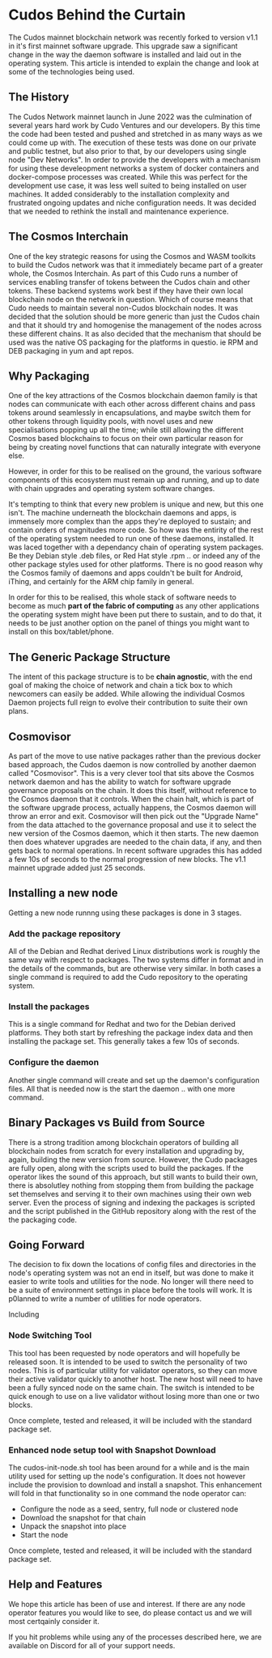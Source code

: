 # Cudos Behind the Curtain

The Cudos mainnet blockchain network was recently forked to version v1.1 in it's first mainnet software upgrade. This upgrade saw a significant change in the way the daemon software is installed and laid out in the operating system. This article is intended to explain the change and look at some of the technologies being used.

## The History

The Cudos Network mainnet launch in June 2022 was the culmination of several years hard work by Cudo Ventures and our developers. By this time the code had been tested and pushed and stretched in as many ways as we could come up with. The execution of these tests was done on our private and public testnet, but also prior to that, by our developers using single node "Dev Networks". In order to provide the developers with a mechanism for using these develeopment networks a system of docker containers and docker-compose processes was created. While this was perfect for the development use case, it was less well suited to being installed on user machines. It added considerably to the installation complexity and frustrated ongoing updates and niche configuration needs. It was decided that we needed to rethink the install and maintenance experience.

## The Cosmos Interchain

One of the key strategic reasons for using the Cosmos and WASM toolkits to build the Cudos network was that it immediately became part of a greater whole, the Cosmos Interchain. As part of this Cudo runs a number of services enabling transfer of tokens between the Cudos chain and other tokens. These backend systems work best if they have their own local blockchain node on the network in question. Which of course means that Cudo needs to maintain several non-Cudos blockchain nodes. It was decided that the solution should be more generic than just the Cudos chain and that it should try and homogenise the management of the nodes across these different chains. It as also decided that the mechanism that should be used was the native OS packaging for the platforms in questio. ie RPM and DEB packaging in yum and apt repos.

## Why Packaging

One of the key attractions of the Cosmos blockchain daemon family is that nodes can communicate with each other across different chains and pass tokens around seamlessly in encapsulations, and maybe switch them for other tokens through liquidity pools, with novel uses and new specialisations popping up all the time; while still allowing the different Cosmos based blockchains to focus on their own particular reason for being by creating novel functions that can naturally integrate with everyone else.

However, in order for this to be realised on the ground, the various software components of this ecosystem must remain up and running, and up to date with chain upgrades and operating system software changes.

It's tempting to think that every new problem is unique and new, but this one isn't. The machine underneath the blockchain daemons and apps, is immensely more complex than the apps they're deployed to sustain; and contain orders of magnitudes more code. So how was the entirity of the rest of the operating system needed to run one of these daemons, installed. It was laced together with a dependancy chain of operating system packages. Be they Debian style .deb files, or Red Hat style .rpm .. or indeed any of the other package styles used for other platforms. There is no good reason why the Cosmos family of daemons and apps couldn't be built for Android, iThing, and certainly for the ARM chip family in general.

In order for this to be realised, this whole stack of software needs to become as much **part of the fabric of computing** as any other applications the operating system might have been put there to sustain, and to do that, it needs to be just another option on the panel of things you might want to install on this box/tablet/phone.

## The Generic Package Structure

The intent of this package structure is to be **chain agnostic**, with the end goal of making the choice of network and chain a tick box to which newcomers can easily be added. While allowing the individual Cosmos Daemon projects full reign to evolve their contribution to suite their own plans.

## Cosmovisor

As part of the move to use native packages rather than the previous docker based approach, the Cudos daemon is now controlled by another daemon called "Cosmovisor". This is a very clever tool that sits above the Cosmos network daemon and has the ability to watch for software upgrade governance proposals on the chain. It does this itself, without reference to the Cosmos daemon that it controls. When the chain halt, which is part of the software upgrade process, actually happens, the Cosmos daemon will throw an error and exit. Cosmovisor will then pick out the "Upgrade Name" from the data attached to the governance proposal and use it to select the new version of the Cosmos daemon, which it then starts. The new daemon then does whatever upgrades are needed to the chain data, if any, and then gets back to normal operations. In recent software upgrades this has added a few 10s of seconds to the normal progression of new blocks. The v1.1 mainnet upgrade added just 25 seconds.

## Installing a new node

Getting a new node runnng using these packages is done in 3 stages.

### Add the package repository

All of the Debian and Redhat derived Linux distributions work is roughly the same way with respect to packages. The two systems differ in format and in the details of the commands, but are otherwise very similar. In both cases a single command is required to add the Cudo repository to the operating system.

### Install the packages

This is a single command for Redhat and two for the Debian derived platforms. They both start by refreshing the package index data and then installing the package set. This generally takes a few 10s of seconds.

### Configure the daemon

Another single command will create and set up the daemon's configuration files. All that is needed now is the start the daemon .. with one more command.

## Binary Packages vs Build from Source

There is a strong tradition among blockchain operators of building all blockchain nodes from scratch for every installation and upgrading by, again, building the new version from source. However, the Cudo packages are fully open, along with the scripts used to build the packages. If the operator likes the sound of this approach, but still wants to build their own, there is absolutley nothing from stopping them from building the package set themselves and serving it to their own machines using their own web server. Even the process of signing and indexing the packages is scripted and the script published in the GitHub repository along with the rest of the the packaging code.

## Going Forward

The decision to fix down the locations of config files and directories in the node's operating system was not an end in itself, but was done to make it easier to write tools and utilities for the node. No longer will there need to be a suite of environment settings in place before the tools will work. It is p0lanned to write a number of utilities for node operators.

Including

### Node Switching Tool

This tool has been requested by node operators and will hopefully be released soon. It is intended to be used to switch the personality of two nodes. This is of particular utility for validator operators, so they can move their active validator quickly to another host. The new host will need to have been a fully synced node on the same chain. The switch is intended to be quick enough to use on a live validator without losing more than one or two blocks.

Once complete, tested and released, it will be included with the standard package set.

### Enhanced node setup tool with Snapshot Download

The cudos-init-node.sh tool has been around for a while and is the main utility used for setting up the node's configuration. It does not however include the provision to download and install a snapshot. This enhancement will fold in that functionality so in one command the node operator can:
- Configure the node as a seed, sentry, full node or clustered node
- Download the snapshot for that chain
- Unpack the snapshot into place
- Start the node

Once complete, tested and released, it will be included with the standard package set.

## Help and Features

We hope this article has been of use and interest. If there are any node operator features you would like to see, do please contact us and we will most certqainly consider it.

If you hit problems while using any of the processes described here, we are available on Discord for all of your support needs.
